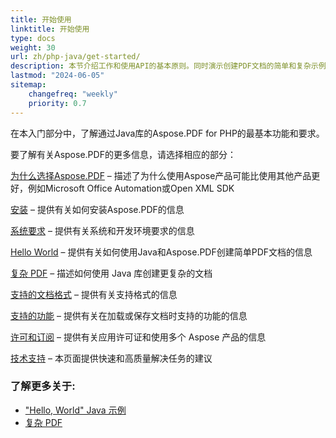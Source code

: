 ```yaml
---
title: 开始使用
linktitle: 开始使用
type: docs
weight: 30
url: zh/php-java/get-started/
description: 本节介绍工作和使用API的基本原则。同时演示创建PDF文档的简单和复杂示例
lastmod: "2024-06-05"   
sitemap: 
    changefreq: "weekly"
    priority: 0.7
---
```


在本入门部分中，了解通过Java库的Aspose.PDF for PHP的最基本功能和要求。

要了解有关Aspose.PDF的更多信息，请选择相应的部分：

[为什么选择Aspose.PDF](/pdf/php-java/why-aspose-pdf/) – 描述了为什么使用Aspose产品可能比使用其他产品更好，例如Microsoft Office Automation或Open XML SDK

[安装](/pdf/php-java/installation/) – 提供有关如何安装Aspose.PDF的信息

[系统要求](/pdf/php-java/system-requirements/) – 提供有关系统和开发环境要求的信息

[Hello World](/pdf/php-java/hello-world-example/) – 提供有关如何使用Java和Aspose.PDF创建简单PDF文档的信息

[复杂 PDF](/pdf/php-java/complex-pdf-example/) – 描述如何使用 Java 库创建更复杂的文档

[支持的文档格式](/pdf/php-java/supported-file-formats/) – 提供有关支持格式的信息

[支持的功能](/pdf/php-java/key-features/) – 提供有关在加载或保存文档时支持的功能的信息

[许可和订阅](/pdf/php-java/licensing/) – 提供有关应用许可证和使用多个 Aspose 产品的信息

[技术支持](/pdf/php-java/technical-support/) – 本页面提供快速和高质量解决任务的建议

### 了解更多关于:

- ["Hello, World" Java 示例](/pdf/php-java/hello-world-example/)
- [复杂 PDF](/pdf/php-java/complex-pdf-example/)